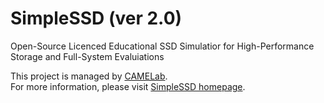 # SimpleSSD (ver 2.0)
Open-Source Licenced Educational SSD Simulatior for High-Performance Storage and Full-System Evaluiations

This project is managed by [CAMELab](http://camelab.org).  
For more information, please visit [SimpleSSD homepage](http://simplessd.yonsei.ac.kr).
